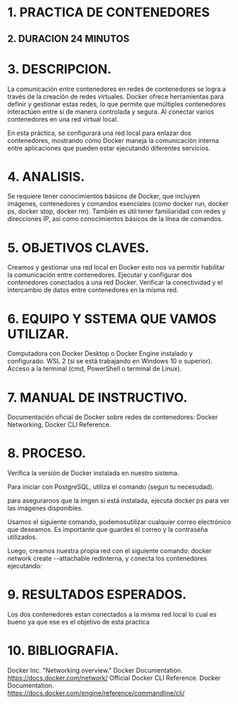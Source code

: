 # 1. PRACTICA DE CONTENEDORES 

## 2. DURACION 24 MINUTOS 

# 3. DESCRIPCION.

La comunicación entre contenedores en redes de contenedores se logra a través de la creación de redes virtuales. Docker ofrece herramientas para definir y gestionar estas redes, lo que permite que múltiples contenedores interactúen entre sí de manera controlada y segura. Al conectar varios contenedores en una red virtual local.

En esta práctica, se configurará una red local para enlazar dos contenedores, mostrando cómo Docker maneja la comunicación interna entre aplicaciones que pueden estar ejecutando diferentes servicios.

# 4. ANALISIS.

Se requiere tener conocimientos básicos de Docker, que incluyen imágenes, contenedores y comandos esenciales (como docker run, docker ps, docker stop, docker rm). También es útil tener familiaridad con redes y direcciones IP, así como conocimientos básicos de la línea de comandos.

# 5. OBJETIVOS CLAVES.

Creamos y gestionar una red local en Docker esto nos va permitir habilitar la comunicación entre contenedores.
Ejecutar y configurar dos contenedores conectados a una red Docker.
Verificar la conectividad y el intercambio de datos entre contenedores en la misma red.

# 6. EQUIPO Y SSTEMA QUE VAMOS UTILIZAR.
Computadora con Docker Desktop o Docker Engine instalado y configurado.
WSL 2 (si se está trabajando en Windows 10 o superior).
Acceso a la terminal (cmd, PowerShell o terminal de Linux).

# 7. MANUAL DE INSTRUCTIVO.
Documentación oficial de Docker sobre redes de contenedores: Docker Networking, Docker CLI Reference.

# 8. PROCESO.

Verifica la versión de Docker instalada en nuestro sistema.

Para iniciar  con PostgreSQL, utiliza el  comando (segun tu necesudad).

para asegurarnos que la imgen si está instalada, ejecuta docker ps para ver las imágenes disponibles.

Usamos el siguiente comando, podemosutilizar cualquier correo electrónico que deseamos. Es importante que guardes el correo y la contraseña utilizados.

Luego, creamos nuestra propia red con el siguiente comando: docker network create --attachable redinterna, y conecta los contenedores ejecutando:







# 9. RESULTADOS ESPERADOS.

Los dos contenedores estan conectados a la misma red local lo cual es bueno ya que ese es el objetivo de esta practica

# 10. BIBLIOGRAFIA.

 Docker Inc. "Networking overview." Docker Documentation. https://docs.docker.com/network/ Official Docker CLI Reference. Docker Documentation. https://docs.docker.com/engine/reference/commandline/cli/